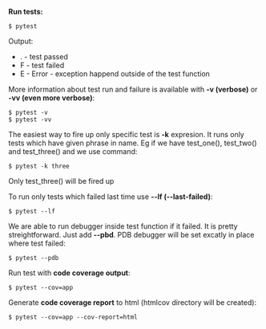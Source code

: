 **Run tests:**

    $ pytest

Output:
- . - test passed
- F - test failed
- E - Error - exception happend outside of the test function

More information about test run and failure is available with **-v (verbose)** or **-vv (even more verbose)**:

    $ pytest -v
    $ pytest -vv

The easiest way to fire up only specific test is **-k** expresion. It runs only tests which have given phrase in name.
Eg if we have test_one(), test_two() and test_three() and we use command:

    $ pytest -k three

Only test_three() will be fired up

To run only tests which failed last time use **--lf (--last-failed)**:

    $ pytest --lf

We are able to run debugger inside test function if it failed. It is pretty streightforward. Just add **--pbd**.
PDB debugger will be set excatly in place where test failed:

    $ pytest --pdb

Run test with **code coverage output**:

    $ pytest --cov=app

Generate **code coverage report** to html (htmlcov directory will be created):

    $ pytest --cov=app --cov-report=html
